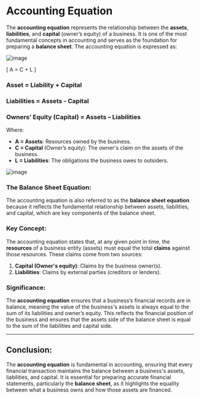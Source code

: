 

# Accounting Equation

The **accounting equation** represents the relationship between the **assets**, **liabilities**, and **capital** (owner’s equity) of a business. It is one of the most fundamental concepts in accounting and serves as the foundation for preparing a **balance sheet**. The accounting equation is expressed as:

![image](https://github.com/user-attachments/assets/ae635972-66c5-4288-b17b-ab08aaa3df9f)

\[
A = C + L
\]

 ### Asset = Liability + Capital
### Liabilities = Assets - Capital
### Owners’ Equity (Capital) = Assets – Liabilities

Where:
- **A = Assets**: Resources owned by the business.
- **C = Capital** (Owner’s equity): The owner's claim on the assets of the business.
- **L = Liabilities**: The obligations the business owes to outsiders.

![image](https://github.com/user-attachments/assets/552cb66c-2cf0-4774-a6c5-b5c9ffc2947d)

### The Balance Sheet Equation:

The accounting equation is also referred to as the **balance sheet equation** because it reflects the fundamental relationship between assets, liabilities, and capital, which are key components of the balance sheet.

### Key Concept:

The accounting equation states that, at any given point in time, the **resources** of a business entity (assets) must equal the total **claims** against those resources. These claims come from two sources:
1. **Capital (Owner's equity)**: Claims by the business owner(s).
2. **Liabilities**: Claims by external parties (creditors or lenders).

### Significance:

The **accounting equation** ensures that a business’s financial records are in balance, meaning the value of the business's assets is always equal to the sum of its liabilities and owner’s equity. This reflects the financial position of the business and ensures that the assets side of the balance sheet is equal to the sum of the liabilities and capital side.

---

## Conclusion:

The **accounting equation** is fundamental in accounting, ensuring that every financial transaction maintains the balance between a business's assets, liabilities, and capital. It is essential for preparing accurate financial statements, particularly the **balance sheet**, as it highlights the equality between what a business owns and how those assets are financed.
